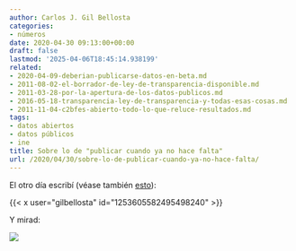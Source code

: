 ```yaml
---
author: Carlos J. Gil Bellosta
categories:
- números
date: 2020-04-30 09:13:00+00:00
draft: false
lastmod: '2025-04-06T18:45:14.938199'
related:
- 2020-04-09-deberian-publicarse-datos-en-beta.md
- 2011-08-02-el-borrador-de-ley-de-transparencia-disponible.md
- 2011-03-28-por-la-apertura-de-los-datos-publicos.md
- 2016-05-18-transparencia-ley-de-transparencia-y-todas-esas-cosas.md
- 2011-11-04-c2bfes-abierto-todo-lo-que-reluce-resultados.md
tags:
- datos abiertos
- datos públicos
- ine
title: Sobre lo de "publicar cuando ya no hace falta"
url: /2020/04/30/sobre-lo-de-publicar-cuando-ya-no-hace-falta/
---
```


El otro día escribí (véase también [esto](https://www.datanalytics.com/2020/04/09/deberian-publicarse-datos-en-beta/)):

{{< x user="gilbellosta" id="1253605582495498240" >}}

Y mirad:

![](/wp-uploads/2020/04/calendario_ine.png#center)